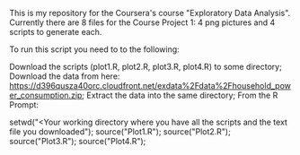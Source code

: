 This is my repository for the Coursera's course "Exploratory Data Analysis". 
Currently there are 8 files for the Course Project 1: 4 png pictures and 4 scripts to generate each.

To run this script you need to to the following:

Download the scripts (plot1.R, plot2.R, plot3.R, plot4.R) to some directory;
Download the data from here: https://d396qusza40orc.cloudfront.net/exdata%2Fdata%2Fhousehold_power_consumption.zip;
Extract the data into the same directory;
From the R Prompt:

setwd("<Your working directory where you have all the scripts and the text file you downloaded");
source("Plot1.R");
source("Plot2.R");
source("Plot3.R");
source("Plot4.R");
